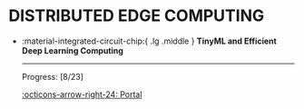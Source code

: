 # __DISTRIBUTED EDGE COMPUTING__

<div class="grid cards" markdown>

-   :material-integrated-circuit-chip:{ .lg .middle } __TinyML and Efficient Deep Learning Computing__

    ---

    Progress: [8/23]

    [:octicons-arrow-right-24: <a href="https://hanlab.mit.edu/courses/2024-fall-65940/" target="_blank"> Portal </a>](#)

</div>


